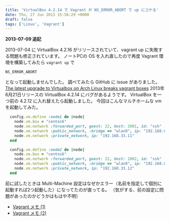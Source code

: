 ```yaml
---
title: 'VirtualBox 4.2.14 で Vagrant が NS_ERROR_ABORT で up にコケる'
date: Thu, 27 Jun 2013 15:56:29 +0000
draft: false
tags: ['Linux', 'Vagrant']
---
```


**2013-07-09 追記**

2013-07-04 に VirtualBox 4.2.16 がリリースされていて、vagrant up に失敗する問題も修正されています。
ノートPCの OS を入れ直したので再度 Vagrant 環境を構築してみたら `vagrant up` で

```
NS_ERROR_ABORT
```

となって起動しませんでした。 調べてみたら GitHub に issue がありました。
[The latest upgrade to Virtualbox on Arch Linux breaks vagrant boxes](https://github.com/mitchellh/vagrant/issues/1863) 2013年6月21日リリースの VirtualBox 4.2.14 にバグがあるようです。
VirtualBox を一つ前の 4.2.12 に入れ替えたら起動しました。 今回はこんなマルチホームな vm を起動してみた。

```ruby
  config.vm.define :node1 do |node|
    node.vm.box = "centos6"
    node.vm.network :forwarded_port, guest: 22, host: 2001, id: "ssh"
    node.vm.network :public_network, :bridge => "wlan0", ip: "192.168.0.101"
    node.vm.network :private_network, ip: "192.168.33.11"
  end

  config.vm.define :node2 do |node|
    node.vm.box = "centos6"
    node.vm.network :forwarded_port, guest: 22, host: 2002, id: "ssh"
    node.vm.network :public_network, :bridge => "wlan0", ip: "192.168.0.102"
    node.vm.network :private_network, ip: "192.168.33.12"
  end
```

前に試したときは Multi-Machine 設定はなぜかエラー（名前を指定して個別に起動すれば2つ起動した）になってたのが直ってる。
（気がする、前の設定に問題があったのかどうかはもはや不明）

* [Vagrant メモ (1)](/2013/03/vagrant-1/)
* [Vagrant メモ (2)](/2013/03/vagrant-2/)
